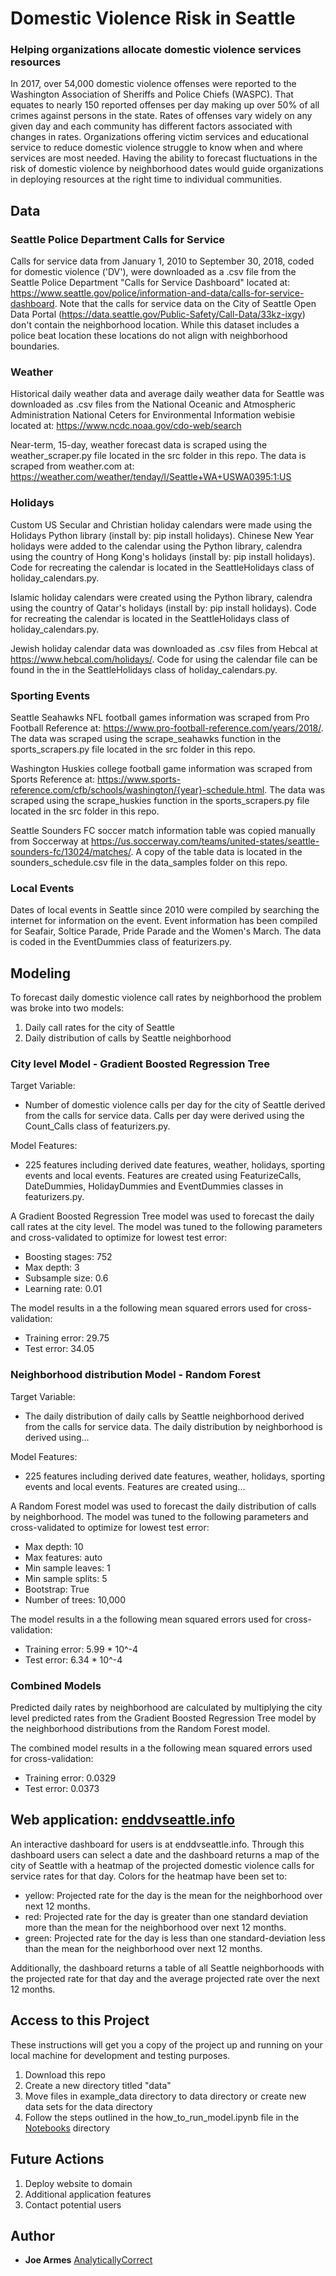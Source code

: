 # Domestic Violence Risk in Seattle
### Helping organizations allocate domestic violence services resources

In 2017, over 54,000 domestic violence offenses were reported to the Washington Association of Sheriffs and Police Chiefs (WASPC).  That equates to nearly 150 reported offenses per day making up over 50% of all crimes against persons in the state.  Rates of offenses vary widely on any given day and each community has different factors associated with changes in rates. Organizations offering victim services and educational service to reduce domestic violence struggle to know when and where services are most needed. Having the ability to forecast fluctuations in the risk of domestic violence by neighborhood dates would guide organizations in  deploying resources at the right time to individual communities. 

## Data

### Seattle Police Department Calls for Service
Calls for service data from January 1, 2010 to September 30, 2018, coded for domestic violence ('DV'), were downloaded as a .csv file from the Seattle Police Department "Calls for Service Dashboard" located at:  https://www.seattle.gov/police/information-and-data/calls-for-service-dashboard.
Note that the calls for service data on the City of Seattle Open Data Portal (https://data.seattle.gov/Public-Safety/Call-Data/33kz-ixgy) don't contain the neighborhood location.  While this dataset includes a police beat location these locations do not align with neighborhood boundaries.

### Weather
Historical daily weather data and average daily weather data for Seattle was downloaded as .csv files from the National Oceanic and Atmospheric Administration National Ceters for Environmental Information webisie located at: https://www.ncdc.noaa.gov/cdo-web/search

Near-term, 15-day, weather forecast data is scraped using the weather_scraper.py file located in the src folder in this repo.  The data is scraped from weather.com at: https://weather.com/weather/tenday/l/Seattle+WA+USWA0395:1:US

### Holidays
Custom US Secular and Christian holiday calendars were made using the Holidays Python library (install by: pip install holidays). Chinese New Year holidays were added to the calendar using the Python library, calendra  using the country of Hong Kong's holidays (install by: pip install holidays). Code for recreating the calendar is located in the SeattleHolidays class of holiday_calendars.py.

Islamic holiday calendars were created using the Python library, calendra  using the country of Qatar's holidays (install by: pip install holidays).  Code for recreating the calendar is located in the SeattleHolidays class of holiday_calendars.py.

Jewish holiday calendar data was downloaded as .csv files from Hebcal at https://www.hebcal.com/holidays/. Code for using the calendar file can be found in the in the SeattleHolidays class of holiday_calendars.py.

### Sporting Events
Seattle Seahawks NFL football games information was scraped from Pro Football Reference at: https://www.pro-football-reference.com/years/2018/.  The data was scraped using the scrape_seahawks function in the sports_scrapers.py file located in the src folder in this repo.

Washington Huskies college football game information was scraped from Sports Reference at: https://www.sports-reference.com/cfb/schools/washington/{year}-schedule.html. The data was scraped using the scrape_huskies function in the sports_scrapers.py file located in the src folder in this repo.

Seattle Sounders FC soccer match information table was copied manually from Soccerway at https://us.soccerway.com/teams/united-states/seattle-sounders-fc/13024/matches/.  A copy of the table data is located in the sounders_schedule.csv file in the data_samples folder on this repo.

### Local Events
Dates of local events in Seattle since 2010 were compiled by searching the internet for information on the event.  Event information has been compiled for Seafair, Soltice Parade, Pride Parade and the Women's March.  The data is coded in the EventDummies class of featurizers.py.

## Modeling
To forecast daily domestic violence call rates by neighborhood the problem was broke into two models:

1. Daily call rates for the city of Seattle
2. Daily distribution of calls by Seattle neighborhood

### City level Model - Gradient Boosted Regression Tree

Target Variable:

* Number of domestic violence calls per day for the city of Seattle derived from the calls for service data.  Calls per day were derived  using the Count_Calls class of featurizers.py.

Model Features:

* 225 features including derived date features, weather, holidays, sporting events and      local events.  Features are created using FeaturizeCalls, DateDummies, HolidayDummies and  EventDummies classes in featurizers.py.

A Gradient Boosted Regression Tree model was used to forecast the daily call rates at the city level.  The model was tuned to the following parameters and cross-validated to optimize for lowest test error:

* Boosting stages: 752
* Max depth: 3
* Subsample size: 0.6
* Learning rate: 0.01

The model results in a the following mean squared errors used for cross-validation:
* Training error: 29.75
* Test error: 34.05

### Neighborhood distribution Model - Random Forest

Target Variable:
* The daily distribution of daily calls by Seattle neighborhood derived from the calls for service data.  The daily distribution by neighborhood is derived using...

Model Features:
* 225 features including derived date features, weather, holidays, sporting events and      local events.  Features are created using...

A Random Forest model was used to forecast the daily distribution of calls by neighborhood.  The model was tuned to the following parameters and cross-validated to optimize for lowest test error:

* Max depth: 10
* Max features: auto
* Min sample leaves: 1
* Min sample splits: 5
* Bootstrap: True
* Number of trees: 10,000

The model results in a the following mean squared errors used for cross-validation:

* Training error: 5.99 * 10^-4
* Test error: 6.34 * 10^-4

### Combined Models

Predicted daily rates by neighborhood are calculated by multiplying the city level predicted rates from the Gradient Boosted Regression Tree model by the neighborhood distributions from the Random Forest model.

The combined model results in a the following mean squared errors used for cross-validation:

* Training error: 0.0329
* Test error: 0.0373

## Web application: [enddvseattle.info](https://enddvseattle.info)
An interactive dashboard for users is at enddvseattle.info. Through this dashboard users can select a date and the dashboard returns a map of the city of Seattle with a heatmap of the projected domestic violence calls for service rates for that day. Colors for the heatmap have been set to:

* yellow:  Projected rate for the day is the mean for the neighborhood over next 12 months.
* red: Projected rate for the day is greater than one standard deviation more than the       mean for the neighborhood over next 12 months.
* green: Projected rate for the day is less than one standard-deviation less than the mean   for the neighborhood over next 12 months.

Additionally, the dashboard returns a table of all Seattle neighborhoods with the projected rate for that day and the average projected rate over the next 12 months.

## Access to this Project
These instructions will get you a copy of the project up and running on your local machine for development and testing purposes.

1. Download this repo
2. Create a new directory titled "data"
3. Move files in example_data directory to data directory or create new data sets for the data directory
4. Follow the steps outlined in the how_to_run_model.ipynb file in the [Notebooks](https://github.com/analyticallycorrect/seattle_domestic_violence/tree/master/Notebooks) directory


## Future Actions
1. Deploy website to domain
2. Additional application features
3. Contact potential users

## Author

* **Joe Armes**  [AnalyticallyCorrect](https://github.com/analyticallycorrect)

